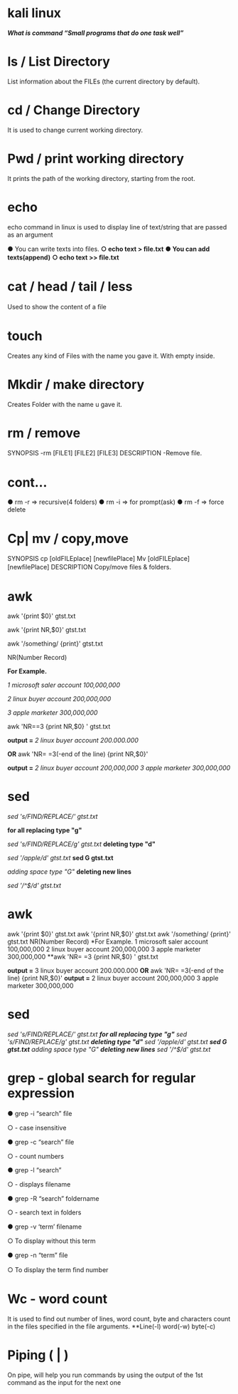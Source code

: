 # kali linux
***What is command
“Small programs that do one task well”***

# ls / List Directory
 List  information  about  the FILEs (the current directory by default).
 
# cd / Change Directory
 It is used to change current working directory. 

# Pwd / print working directory
   It prints the path of the working directory, starting from the root.


# echo
  echo command in linux is used to display line of text/string that are passed as an argument 


● You can write texts into ﬁles.
**○ echo text > ﬁle.txt** 
**● You can add texts(append)** 
**○ echo text >> ﬁle.txt**


# cat / head / tail / less
 Used to show the content of a ﬁle


# touch
Creates any kind of Files with the name you gave it. With empty inside.



# Mkdir / make directory 
Creates Folder with the name u gave it.


# rm / remove
SYNOPSIS
-rm  [FILE1] [FILE2] [FILE3]
DESCRIPTION
-Remove ﬁle.

# cont…
● rm -r   => recursive(4 folders) 
● rm -i    => for prompt(ask) 
● rm -f    => force delete


# Cp| mv  / copy,move
SYNOPSIS
       cp [oldFILEplace] [newﬁlePlace]
       Mv  [oldFILEplace] [newﬁlePlace]
DESCRIPTION
       Copy/move  ﬁles & folders.

# awk
awk '{print $0}' gtst.txt

awk '{print NR,$0}' gtst.txt

awk '/something/ {print}' gtst.txt

NR(Number Record)

**For Example.**

*1 microsoft saler account 100,000,000*

*2 linux buyer account 200,000,000*

*3 apple marketer 300,000,000*

awk 'NR==3 {print NR,$0} ' gtst.txt

**output =**
*2 linux buyer account 200.000.000*

**OR**
awk 'NR= =3(-end of the line) {print NR,$0}'

**output =**
*2 linux buyer account 200,000,000*
*3 apple marketer 300,000,000*


# sed
*sed 's/FIND/REPLACE/' gtst.txt*

**for all replacing type "g"**

*sed 's/FIND/REPLACE/g' gtst.txt*
**deleting type "d"**

*sed '/apple/d' gtst.txt*
**sed G gtst.txt**

*adding space type "G"*
**deleting new lines**

*sed '/^$/d' gtst.txt*
       



# awk
awk '{print $0}' gtst.txt
awk '{print NR,$0}' gtst.txt
awk '/something/ {print}' gtst.txt
NR(Number Record)
*For Example.
1 microsoft saler account 100,000,000
2 linux buyer account 200,000,000
3 apple marketer 300,000,000
**awk 'NR= =3 {print NR,$0} ' gtst.txt

**output =**
3 linux buyer account 200.000.000
**OR** 
awk 'NR= =3(-end of the line) {print NR,$0}'
**output =**
2 linux buyer account 200,000,000
3 apple marketer 300,000,000


# sed
*sed 's/FIND/REPLACE/' gtst.txt
**for all replacing type "g"**
sed 's/FIND/REPLACE/g' gtst.txt
**deleting type "d"**
sed '/apple/d' gtst.txt
**sed G gtst.txt**
adding space type "G"
**deleting new lines**
sed '/^$/d' gtst.txt*




# grep - global search for regular expression
● grep -i “search” ﬁle

○ - case insensitive 

● grep -c “search” ﬁle   

○ - count numbers 

● grep -l “search”   

○ -  displays ﬁlename 

● grep -R “search” foldername 

○ - search text in folders 

● grep -v ‘term’ ﬁlename 

○ To display without this term 

● grep -n “term” ﬁle 

○ To display the term ﬁnd number 



# Wc - word count
   It is used to find out number of lines, word count, byte and characters count in the files specified in the file arguments.
**Line(-l)      word(-w)      byte(-c) 


# Piping ( | )
On pipe, will help you run commands by using the output of the 1st command as the input for the next one




